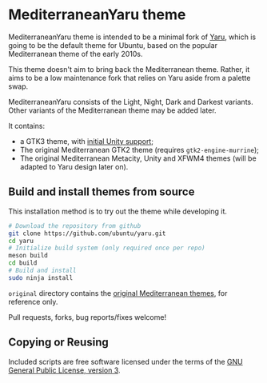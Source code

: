 # MediterraneanYaru theme

MediterraneanYaru theme is intended to be a minimal fork of [Yaru](https://github.com/ubuntu/yaru), which is going to be the default theme for Ubuntu, based on the popular Mediterranean theme of the early 2010s.

This theme doesn't aim to bring back the Mediterranean theme. Rather, it aims to be a low maintenance fork that relies on Yaru aside from a palette swap.

MediterraneanYaru consists of the Light, Night, Dark and Darkest variants. Other variants of the Mediterranean theme may be added later.

It contains:
 * a GTK3 theme, with [initial Unity support](https://github.com/ubuntu/yaru/tree/unity7);
 * The original Mediterranean GTK2 theme (requires `gtk2-engine-murrine`);
 * The original Mediterranean Metacity, Unity and XFWM4 themes (will be adapted to Yaru design later on).

## Build and install themes from source

This installation method is to try out the theme while developing it.

```bash
# Download the repository from github
git clone https://github.com/ubuntu/yaru.git
cd yaru
# Initialize build system (only required once per repo)
meson build
cd build
# Build and install
sudo ninja install
```

`original` directory contains the [original Mediterranean themes](https://github.com/rbrito/mediterranean-gtk-themes), for reference only.

Pull requests, forks, bug reports/fixes welcome!

## Copying or Reusing

Included scripts are free software licensed under the terms of the [GNU General Public License, version 3](https://www.gnu.org/licenses/gpl-3.0.txt).
